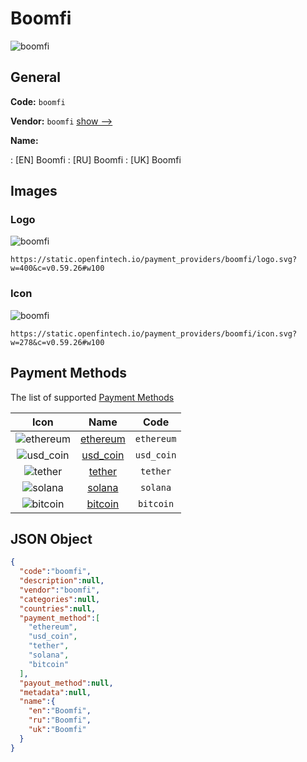 
# Boomfi 
![boomfi](https://static.openfintech.io/payment_providers/boomfi/logo.svg?w=400&c=v0.59.26#w100)  

## General 
 
**Code:** `boomfi` 
 
**Vendor:** `boomfi` [show -->](/vendors/boomfi/) 
 
**Name:** 
 
:	[EN] Boomfi 
:	[RU] Boomfi 
:	[UK] Boomfi 
 

## Images 

### Logo 
 
![boomfi](https://static.openfintech.io/payment_providers/boomfi/logo.svg?w=400&c=v0.59.26#w100)  

```
https://static.openfintech.io/payment_providers/boomfi/logo.svg?w=400&c=v0.59.26#w100
```  

### Icon 
 
![boomfi](https://static.openfintech.io/payment_providers/boomfi/icon.svg?w=278&c=v0.59.26#w100)  

```
https://static.openfintech.io/payment_providers/boomfi/icon.svg?w=278&c=v0.59.26#w100
```  

## Payment Methods 
 
The list of supported [Payment Methods](/payment-methods/) 

|Icon|Name|Code| 
|:---:|:---:|:---:| 
|![ethereum](https://static.openfintech.io/payment_methods/ethereum/icon.svg?w=278&c=v0.59.26#w100) |[ethereum](/payment-methods/ethereum/)|`ethereum`| 
|![usd_coin](https://static.openfintech.io/payment_methods/usd_coin/icon.png?w=278&c=v0.59.26#w100) |[usd_coin](/payment-methods/usd_coin/)|`usd_coin`| 
|![tether](https://static.openfintech.io/payment_methods/tether/icon.svg?w=278&c=v0.59.26#w100) |[tether](/payment-methods/tether/)|`tether`| 
|![solana](https://static.openfintech.io/payment_methods/solana/icon.svg?w=278&c=v0.59.26#w100) |[solana](/payment-methods/solana/)|`solana`| 
|![bitcoin](https://static.openfintech.io/payment_methods/bitcoin/icon.svg?w=278&c=v0.59.26#w100) |[bitcoin](/payment-methods/bitcoin/)|`bitcoin`| 
 

## JSON Object 

```json
{
  "code":"boomfi",
  "description":null,
  "vendor":"boomfi",
  "categories":null,
  "countries":null,
  "payment_method":[
    "ethereum",
    "usd_coin",
    "tether",
    "solana",
    "bitcoin"
  ],
  "payout_method":null,
  "metadata":null,
  "name":{
    "en":"Boomfi",
    "ru":"Boomfi",
    "uk":"Boomfi"
  }
}
```  
